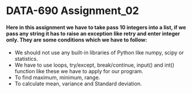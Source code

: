 # DATA-690 Assignment_02
#### Here in this assignment we have to take pass 10 integers into a list, if we pass any string it has to raise an exception like retry and enter integer only. They are some conditions which we have to follow:
- We should not use any built-in libraries of Python like numpy, scipy or statistics.
- We have to use loops, try/except, break/continue, input() and int() function like these we have to apply for our program.
- To find maximum, minimum, range.
- To calculate mean, variance and Standard deviation.
